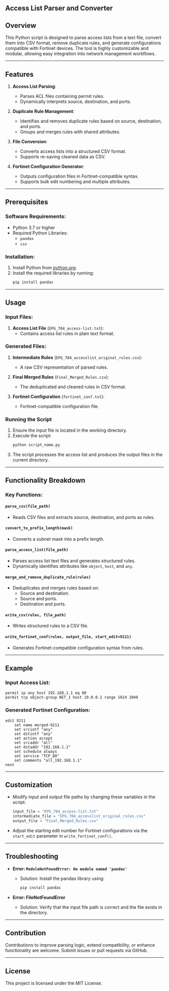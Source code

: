 ## Access List Parser and Converter

## Overview
This Python script is designed to parse access lists from a text file, convert them into CSV format, remove duplicate rules, and generate configurations compatible with Fortinet devices. The tool is highly customizable and modular, allowing easy integration into network management workflows.

---

## Features
1. **Access List Parsing**:
   - Parses ACL files containing permit rules.
   - Dynamically interprets source, destination, and ports.

2. **Duplicate Rule Management**:
   - Identifies and removes duplicate rules based on source, destination, and ports.
   - Groups and merges rules with shared attributes.

3. **File Conversion**:
   - Converts access lists into a structured CSV format.
   - Supports re-saving cleaned data as CSV.

4. **Fortinet Configuration Generator**:
   - Outputs configuration files in Fortinet-compatible syntax.
   - Supports bulk edit numbering and multiple attributes.

---

## Prerequisites
### Software Requirements:
- Python 3.7 or higher
- Required Python Libraries:
  - `pandas`
  - `csv`

### Installation:
1. Install Python from [python.org](https://www.python.org/).
2. Install the required libraries by running:
   ```bash
   pip install pandas
   ```

---

## Usage

### Input Files:
1. **Access List File** (`EPG_704_access-list.txt`):
   - Contains access list rules in plain text format.

### Generated Files:
1. **Intermediate Rules** (`EPG_704_accesslist_original_rules.csv`):
   - A raw CSV representation of parsed rules.

2. **Final Merged Rules** (`Final_Merged_Rules.csv`):
   - The deduplicated and cleaned rules in CSV format.

3. **Fortinet Configuration** (`fortinet_conf.txt`):
   - Fortinet-compatible configuration file.

### Running the Script
1. Ensure the input file is located in the working directory.
2. Execute the script:
   ```bash
   python script_name.py
   ```
3. The script processes the access list and produces the output files in the current directory.

---

## Functionality Breakdown

### Key Functions:

#### `parse_csv(file_path)`
- Reads CSV files and extracts source, destination, and ports as rules.

#### `convert_to_prefix_length(mask)`
- Converts a subnet mask into a prefix length.

#### `parse_access_list(file_path)`
- Parses access list text files and generates structured rules.
- Dynamically identifies attributes like `object`, `host`, and `any`.

#### `merge_and_remove_duplicate_rule(rules)`
- Deduplicates and merges rules based on:
  - Source and destination.
  - Source and ports.
  - Destination and ports.

#### `write_csv(rules, file_path)`
- Writes structured rules to a CSV file.

#### `write_fortinet_conf(rules, output_file, start_edit=9211)`
- Generates Fortinet-compatible configuration syntax from rules.

---

## Example

### Input Access List:
```
permit ip any host 192.168.1.1 eq 80
permit tcp object-group NET_1 host 10.0.0.1 range 1024 2048
```

### Generated Fortinet Configuration:
```
edit 9211
    set name merged-9211
    set srcintf "any"
    set dstintf "any"
    set action accept
    set srcaddr "all"
    set dstaddr "192.168.1.1"
    set schedule always
    set service "TCP_80"
    set comments "all_192.168.1.1"
next
```

---

## Customization
- Modify input and output file paths by changing these variables in the script:
  ```python
  input_file = "EPG_704_access-list.txt"
  intermediate_file = "EPG_704_accesslist_original_rules.csv"
  output_file = "Final_Merged_Rules.csv"
  ```
- Adjust the starting edit number for Fortinet configurations via the `start_edit` parameter in `write_fortinet_conf()`.

---

## Troubleshooting
- **Error: `ModuleNotFoundError: No module named 'pandas'`**
  - Solution: Install the pandas library using:
    ```bash
    pip install pandas
    ```

- **Error: FileNotFoundError**
  - Solution: Verify that the input file path is correct and the file exists in the directory.

---

## Contribution
Contributions to improve parsing logic, extend compatibility, or enhance functionality are welcome. Submit issues or pull requests via GitHub.

---

## License
This project is licensed under the MIT License.

